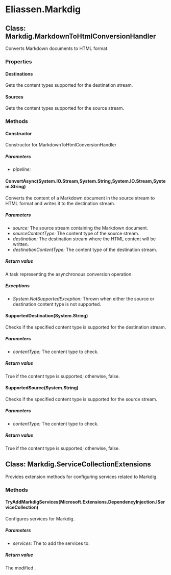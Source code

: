 ﻿# Eliassen.Markdig


## Class: Markdig.MarkdownToHtmlConversionHandler
Converts Markdown documents to HTML format. 

### Properties

#### Destinations
Gets the content types supported for the destination stream.
#### Sources
Gets the content types supported for the source stream.
### Methods


#### Constructor
Constructor for MarkdownToHtmlConversionHandler 


##### Parameters
* *pipeline:* 




#### ConvertAsync(System.IO.Stream,System.String,System.IO.Stream,System.String)
Converts the content of a Markdown document in the source stream to HTML format and writes it to the destination stream. 


##### Parameters
* *source:* The source stream containing the Markdown document.
* *sourceContentType:* The content type of the source stream.
* *destination:* The destination stream where the HTML content will be written.
* *destinationContentType:* The content type of the destination stream.




##### Return value
A task representing the asynchronous conversion operation.



##### Exceptions

* *System.NotSupportedException:* Thrown when either the source or destination content type is not supported.




#### SupportedDestination(System.String)
Checks if the specified content type is supported for the destination stream. 


##### Parameters
* *contentType:* The content type to check.




##### Return value
True if the content type is supported; otherwise, false.



#### SupportedSource(System.String)
Checks if the specified content type is supported for the source stream. 


##### Parameters
* *contentType:* The content type to check.




##### Return value
True if the content type is supported; otherwise, false.



## Class: Markdig.ServiceCollectionExtensions
Provides extension methods for configuring services related to Markdig. 

### Methods


#### TryAddMarkdigServices(Microsoft.Extensions.DependencyInjection.IServiceCollection)
Configures services for Markdig. 


##### Parameters
* *services:* The to add the services to.




##### Return value
The modified .

